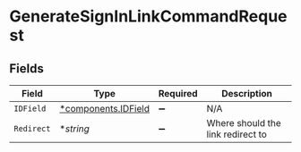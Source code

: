 # GenerateSignInLinkCommandRequest


## Fields

| Field                                                     | Type                                                      | Required                                                  | Description                                               |
| --------------------------------------------------------- | --------------------------------------------------------- | --------------------------------------------------------- | --------------------------------------------------------- |
| `IDField`                                                 | [*components.IDField](../../models/components/idfield.md) | :heavy_minus_sign:                                        | N/A                                                       |
| `Redirect`                                                | **string*                                                 | :heavy_minus_sign:                                        | Where should the link redirect to                         |